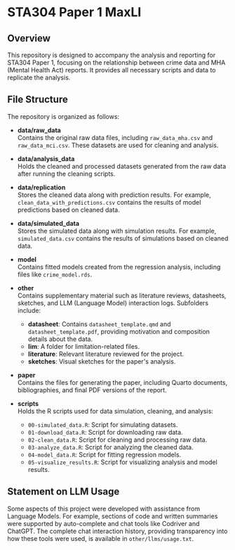# STA304 Paper 1 MaxLI

## Overview

This repository is designed to accompany the analysis and reporting for STA304 Paper 1, focusing on the relationship between crime data and MHA (Mental Health Act) reports. It provides all necessary scripts and data to replicate the analysis.

## File Structure

The repository is organized as follows:

-   **data/raw_data**\
    Contains the original raw data files, including `raw_data_mha.csv` and `raw_data_mci.csv`. These datasets are used for cleaning and analysis.

-   **data/analysis_data**\
    Holds the cleaned and processed datasets generated from the raw data after running the cleaning scripts.

-   **data/replication**\
    Stores the cleaned data along with prediction results. For example, `clean_data_with_predictions.csv` contains the results of model predictions based on cleaned data.

-   **data/simulated_data**\
    Stores the simulated data along with simulation results. For example, `simulated_data.csv` contains the results of simulations based on cleaned data.

-   **model**\
    Contains fitted models created from the regression analysis, including files like `crime_model.rds`.

-   **other**\
    Contains supplementary material such as literature reviews, datasheets, sketches, and LLM (Language Model) interaction logs. Subfolders include:

    -   **datasheet**: Contains `datasheet_template.qmd` and `datasheet_template.pdf`, providing motivation and composition details about the data.
    -   **lim**: A folder for limitation-related files.
    -   **literature**: Relevant literature reviewed for the project.
    -   **sketches**: Visual sketches for the paper's analysis.

-   **paper**\
    Contains the files for generating the paper, including Quarto documents, bibliographies, and final PDF versions of the report.

-   **scripts**\
    Holds the R scripts used for data simulation, cleaning, and analysis:

    -   `00-simulated_data.R`: Script for simulating datasets.
    -   `01-download_data.R`: Script for downloading raw data.
    -   `02-clean_data.R`: Script for cleaning and processing raw data.
    -   `03-analyze_data.R`: Script for analyzing the cleaned data.
    -   `04-model_data.R`: Script for fitting regression models.
    -   `05-visualize_results.R`: Script for visualizing analysis and model results.

## Statement on LLM Usage

Some aspects of this project were developed with assistance from Language Models. For example, sections of code and written summaries were supported by auto-complete and chat tools like Codriver and ChatGPT. The complete chat interaction history, providing transparency into how these tools were used, is available in `other/llms/usage.txt`.
